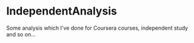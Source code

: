 # IndependentAnalysis
Some analysis which I've done for Coursera courses, independent study and so on...
